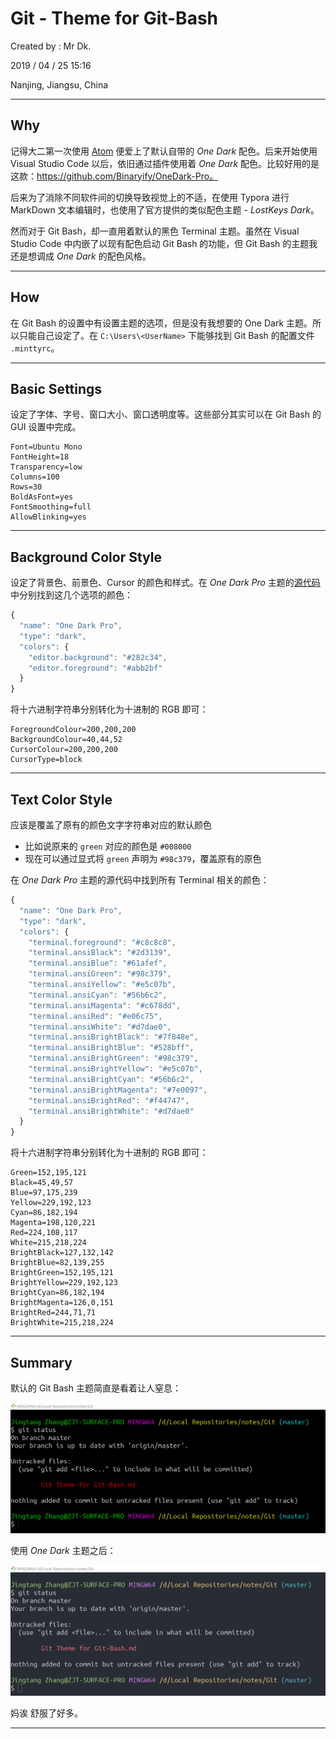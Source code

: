 # Git - Theme for Git-Bash

Created by : Mr Dk.

2019 / 04 / 25 15:16

Nanjing, Jiangsu, China

---

## Why

记得大二第一次使用 [Atom](https://atom.io/) 便爱上了默认自带的 *One Dark* 配色。后来开始使用 Visual Studio Code 以后，依旧通过插件使用着 *One Dark* 配色。比较好用的是这款：https://github.com/Binaryify/OneDark-Pro。

后来为了消除不同软件间的切换导致视觉上的不适，在使用 Typora 进行 MarkDown 文本编辑时，也使用了官方提供的类似配色主题 - *LostKeys Dark*。

然而对于 Git Bash，却一直用着默认的黑色 Terminal 主题。虽然在 Visual Studio Code 中内嵌了以现有配色启动 Git Bash 的功能，但 Git Bash 的主题我还是想调成 *One Dark* 的配色风格。

---

## How

在 Git Bash 的设置中有设置主题的选项，但是没有我想要的 One Dark 主题。所以只能自己设定了。在 `C:\Users\<UserName>` 下能够找到 Git Bash 的配置文件 `.minttyrc`。

---

## Basic Settings

设定了字体、字号、窗口大小、窗口透明度等。这些部分其实可以在 Git Bash 的 GUI 设置中完成。

```
Font=Ubuntu Mono
FontHeight=18
Transparency=low
Columns=100
Rows=30
BoldAsFont=yes
FontSmoothing=full
AllowBlinking=yes
```

---

## Background Color Style

设定了背景色、前景色、Cursor 的颜色和样式。在 *One Dark Pro* 主题的[源代码](https://github.com/Binaryify/OneDark-Pro/blob/master/src/editor.json)中分别找到这几个选项的颜色：

```javascript
{
  "name": "One Dark Pro",
  "type": "dark",
  "colors": {
    "editor.background": "#282c34",
    "editor.foreground": "#abb2bf"
  }
}
```

将十六进制字符串分别转化为十进制的 RGB 即可：

```
ForegroundColour=200,200,200
BackgroundColour=40,44,52
CursorColour=200,200,200
CursorType=block
```

---

## Text Color Style

应该是覆盖了原有的颜色文字字符串对应的默认颜色

* 比如说原来的 `green` 对应的颜色是 `#008000`
* 现在可以通过显式将 `green` 声明为 `#98c379`，覆盖原有的原色

在 *One Dark Pro* 主题的源代码中找到所有 Terminal 相关的颜色：

```javascript
{
  "name": "One Dark Pro",
  "type": "dark",
  "colors": {
    "terminal.foreground": "#c8c8c8",
    "terminal.ansiBlack": "#2d3139",
    "terminal.ansiBlue": "#61afef",
    "terminal.ansiGreen": "#98c379",
    "terminal.ansiYellow": "#e5c07b",
    "terminal.ansiCyan": "#56b6c2",
    "terminal.ansiMagenta": "#c678dd",
    "terminal.ansiRed": "#e06c75",
    "terminal.ansiWhite": "#d7dae0",
    "terminal.ansiBrightBlack": "#7f848e",
    "terminal.ansiBrightBlue": "#528bff",
    "terminal.ansiBrightGreen": "#98c379",
    "terminal.ansiBrightYellow": "#e5c07b",
    "terminal.ansiBrightCyan": "#56b6c2",
    "terminal.ansiBrightMagenta": "#7e0097",
    "terminal.ansiBrightRed": "#f44747",
    "terminal.ansiBrightWhite": "#d7dae0"
  }
}
```

将十六进制字符串分别转化为十进制的 RGB 即可：

```
Green=152,195,121
Black=45,49,57
Blue=97,175,239
Yellow=229,192,123
Cyan=86,182,194
Magenta=198,120,221
Red=224,108,117
White=215,218,224
BrightBlack=127,132,142
BrightBlue=82,139,255
BrightGreen=152,195,121
BrightYellow=229,192,123
BrightCyan=86,182,194
BrightMagenta=126,0,151
BrightRed=244,71,71
BrightWhite=215,218,224
```

---

## Summary

默认的 Git Bash 主题简直是看着让人窒息：

![git-bash-default](../img/git-bash-default.png)

使用 *One Dark* 主题之后：

![git-bash-one-dark](../img/git-bash-one-dark.png)

妈诶 舒服了好多。

---

